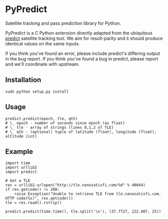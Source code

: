 PyPredict
=======

Satellite tracking and pass prediction library for Python.

PyPredict is a C Python extension directly adapted from the ubiquitous [predict](http://www.qsl.net/kd2bd/predict.html) satellite tracking tool.
We aim for result-parity and it should produce identical values on the same inputs.

If you think you've found an error, please include predict's differing output in the bug report.
If you think you've found a bug in predict, please report and we'll coordinate with upstream.

## Installation
```
sudo python setup.py install
```
## Usage
```
predict.predict(epoch, tle, qth)
# \_ epoch - number of seconds since epoch (as float)
# \_ tle - array of strings (lines 0,1,2 of TLE)
# \_ qth - (optional) tuple of latitude (float), longitude (float), altitude (int)
```
## Example
```
import time
import urllib2
import predict

# Get a TLE
res = urllib2.urlopen("http://tle.nanosatisfi.com/%d" % 40044)
if res.getcode() != 200:
    raise Exception("Unable to retrieve TLE from tle.nanosatisfi.com. HTTP code(%s)", res.getcode())
tle = res.read().rstrip()

predict.predict(time.time(), tle.split('\n'), (37.7727, 122.407, 25))
```